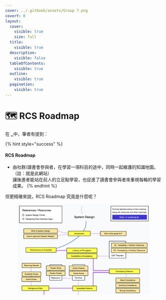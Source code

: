 ```yaml
---
cover: ../.gitbook/assets/Group 7.png
coverY: 0
layout:
  cover:
    visible: true
    size: full
  title:
    visible: true
  description:
    visible: false
  tableOfContents:
    visible: true
  outline:
    visible: true
  pagination:
    visible: true
---
```


# 🗺 RCS Roadmap

在 [..](../ "mention")中，筆者有提到：

{% hint style="success" %}
#### RCS Roadmap

* 由社群/讀書會參與者，在學習一項科目的途中，同時一起維護的知識地圖。（註：就是此網站）\
  讓後進者能站在前人的立足點學習，也促進了讀書會參與者來重視每輪的學習成果。
{% endhint %}

但更精確來說，RCS Roadmap 究竟是什麼呢？

<figure><img src="../.gitbook/assets/image (12).png" alt=""><figcaption></figcaption></figure>
